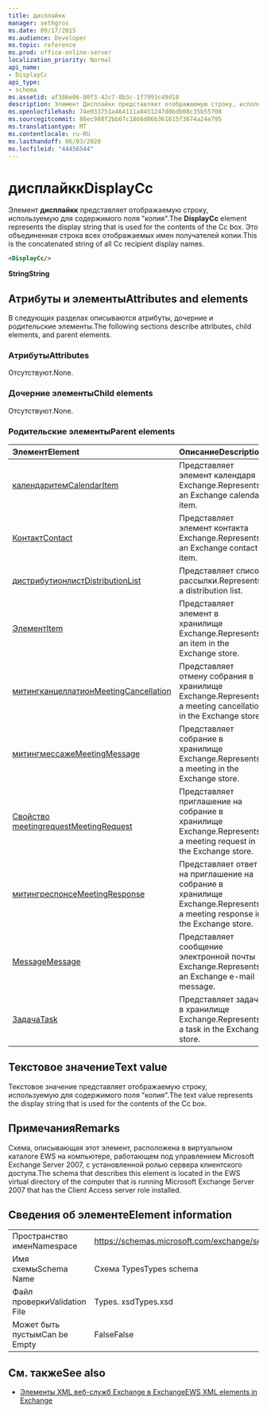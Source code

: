 ```yaml
---
title: дисплайкк
manager: sethgros
ms.date: 09/17/2015
ms.audience: Developer
ms.topic: reference
ms.prod: office-online-server
localization_priority: Normal
api_name:
- DisplayCc
api_type:
- schema
ms.assetid: af386e06-80f3-42c7-8b3c-1f7993c49d10
description: Элемент Дисплайкк представляет отображаемую строку, используемую для содержимого поля "копия". Это объединенная строка всех отображаемых имен получателей копии.
ms.openlocfilehash: 74e033751a464111a8451247d0bdb08c35b55708
ms.sourcegitcommit: 88ec988f2bb67c1866d06b361615f3674a24e795
ms.translationtype: MT
ms.contentlocale: ru-RU
ms.lasthandoff: 06/03/2020
ms.locfileid: "44456544"
---
```

# <a name="displaycc"></a><span data-ttu-id="fde75-104">дисплайкк</span><span class="sxs-lookup"><span data-stu-id="fde75-104">DisplayCc</span></span>

<span data-ttu-id="fde75-105">Элемент **дисплайкк** представляет отображаемую строку, используемую для содержимого поля "копия".</span><span class="sxs-lookup"><span data-stu-id="fde75-105">The **DisplayCc** element represents the display string that is used for the contents of the Cc box.</span></span> <span data-ttu-id="fde75-106">Это объединенная строка всех отображаемых имен получателей копии.</span><span class="sxs-lookup"><span data-stu-id="fde75-106">This is the concatenated string of all Cc recipient display names.</span></span> 
  
```xml
<DisplayCc/>
```

 <span data-ttu-id="fde75-107">**String**</span><span class="sxs-lookup"><span data-stu-id="fde75-107">**String**</span></span>
## <a name="attributes-and-elements"></a><span data-ttu-id="fde75-108">Атрибуты и элементы</span><span class="sxs-lookup"><span data-stu-id="fde75-108">Attributes and elements</span></span>

<span data-ttu-id="fde75-109">В следующих разделах описываются атрибуты, дочерние и родительские элементы.</span><span class="sxs-lookup"><span data-stu-id="fde75-109">The following sections describe attributes, child elements, and parent elements.</span></span>
  
### <a name="attributes"></a><span data-ttu-id="fde75-110">Атрибуты</span><span class="sxs-lookup"><span data-stu-id="fde75-110">Attributes</span></span>

<span data-ttu-id="fde75-111">Отсутствуют.</span><span class="sxs-lookup"><span data-stu-id="fde75-111">None.</span></span>
  
### <a name="child-elements"></a><span data-ttu-id="fde75-112">Дочерние элементы</span><span class="sxs-lookup"><span data-stu-id="fde75-112">Child elements</span></span>

<span data-ttu-id="fde75-113">Отсутствуют.</span><span class="sxs-lookup"><span data-stu-id="fde75-113">None.</span></span>
  
### <a name="parent-elements"></a><span data-ttu-id="fde75-114">Родительские элементы</span><span class="sxs-lookup"><span data-stu-id="fde75-114">Parent elements</span></span>

|<span data-ttu-id="fde75-115">**Элемент**</span><span class="sxs-lookup"><span data-stu-id="fde75-115">**Element**</span></span>|<span data-ttu-id="fde75-116">**Описание**</span><span class="sxs-lookup"><span data-stu-id="fde75-116">**Description**</span></span>|
|:-----|:-----|
|[<span data-ttu-id="fde75-117">календаритем</span><span class="sxs-lookup"><span data-stu-id="fde75-117">CalendarItem</span></span>](calendaritem.md) <br/> |<span data-ttu-id="fde75-118">Представляет элемент календаря Exchange.</span><span class="sxs-lookup"><span data-stu-id="fde75-118">Represents an Exchange calendar item.</span></span>  <br/> |
|[<span data-ttu-id="fde75-119">Контакт</span><span class="sxs-lookup"><span data-stu-id="fde75-119">Contact</span></span>](contact.md) <br/> |<span data-ttu-id="fde75-120">Представляет элемент контакта Exchange.</span><span class="sxs-lookup"><span data-stu-id="fde75-120">Represents an Exchange contact item.</span></span>  <br/> |
|[<span data-ttu-id="fde75-121">дистрибутионлист</span><span class="sxs-lookup"><span data-stu-id="fde75-121">DistributionList</span></span>](distributionlist.md) <br/> |<span data-ttu-id="fde75-122">Представляет список рассылки.</span><span class="sxs-lookup"><span data-stu-id="fde75-122">Represents a distribution list.</span></span>  <br/> |
|[<span data-ttu-id="fde75-123">Элемент</span><span class="sxs-lookup"><span data-stu-id="fde75-123">Item</span></span>](item.md) <br/> |<span data-ttu-id="fde75-124">Представляет элемент в хранилище Exchange.</span><span class="sxs-lookup"><span data-stu-id="fde75-124">Represents an item in the Exchange store.</span></span>  <br/> |
|[<span data-ttu-id="fde75-125">митингканцеллатион</span><span class="sxs-lookup"><span data-stu-id="fde75-125">MeetingCancellation</span></span>](meetingcancellation.md) <br/> |<span data-ttu-id="fde75-126">Представляет отмену собрания в хранилище Exchange.</span><span class="sxs-lookup"><span data-stu-id="fde75-126">Represents a meeting cancellation in the Exchange store.</span></span>  <br/> |
|[<span data-ttu-id="fde75-127">митингмессаже</span><span class="sxs-lookup"><span data-stu-id="fde75-127">MeetingMessage</span></span>](meetingmessage.md) <br/> |<span data-ttu-id="fde75-128">Представляет собрание в хранилище Exchange.</span><span class="sxs-lookup"><span data-stu-id="fde75-128">Represents a meeting in the Exchange store.</span></span>  <br/> |
|[<span data-ttu-id="fde75-129">Свойство meetingrequest</span><span class="sxs-lookup"><span data-stu-id="fde75-129">MeetingRequest</span></span>](meetingrequest.md) <br/> |<span data-ttu-id="fde75-130">Представляет приглашение на собрание в хранилище Exchange.</span><span class="sxs-lookup"><span data-stu-id="fde75-130">Represents a meeting request in the Exchange store.</span></span>  <br/> |
|[<span data-ttu-id="fde75-131">митингреспонсе</span><span class="sxs-lookup"><span data-stu-id="fde75-131">MeetingResponse</span></span>](meetingresponse.md) <br/> |<span data-ttu-id="fde75-132">Представляет ответ на приглашение на собрание в хранилище Exchange.</span><span class="sxs-lookup"><span data-stu-id="fde75-132">Represents a meeting response in the Exchange store.</span></span>  <br/> |
|[<span data-ttu-id="fde75-133">Message</span><span class="sxs-lookup"><span data-stu-id="fde75-133">Message</span></span>](message-ex15websvcsotherref.md) <br/> |<span data-ttu-id="fde75-134">Представляет сообщение электронной почты Exchange.</span><span class="sxs-lookup"><span data-stu-id="fde75-134">Represents an Exchange e-mail message.</span></span>  <br/> |
|[<span data-ttu-id="fde75-135">Задача</span><span class="sxs-lookup"><span data-stu-id="fde75-135">Task</span></span>](task.md) <br/> |<span data-ttu-id="fde75-136">Представляет задачу в хранилище Exchange.</span><span class="sxs-lookup"><span data-stu-id="fde75-136">Represents a task in the Exchange store.</span></span>  <br/> |
   
## <a name="text-value"></a><span data-ttu-id="fde75-137">Текстовое значение</span><span class="sxs-lookup"><span data-stu-id="fde75-137">Text value</span></span>

<span data-ttu-id="fde75-138">Текстовое значение представляет отображаемую строку, используемую для содержимого поля "копия".</span><span class="sxs-lookup"><span data-stu-id="fde75-138">The text value represents the display string that is used for the contents of the Cc box.</span></span>
  
## <a name="remarks"></a><span data-ttu-id="fde75-139">Примечания</span><span class="sxs-lookup"><span data-stu-id="fde75-139">Remarks</span></span>

<span data-ttu-id="fde75-140">Схема, описывающая этот элемент, расположена в виртуальном каталоге EWS на компьютере, работающем под управлением Microsoft Exchange Server 2007, с установленной ролью сервера клиентского доступа.</span><span class="sxs-lookup"><span data-stu-id="fde75-140">The schema that describes this element is located in the EWS virtual directory of the computer that is running Microsoft Exchange Server 2007 that has the Client Access server role installed.</span></span>
  
## <a name="element-information"></a><span data-ttu-id="fde75-141">Сведения об элементе</span><span class="sxs-lookup"><span data-stu-id="fde75-141">Element information</span></span>

|||
|:-----|:-----|
|<span data-ttu-id="fde75-142">Пространство имен</span><span class="sxs-lookup"><span data-stu-id="fde75-142">Namespace</span></span>  <br/> |https://schemas.microsoft.com/exchange/services/2006/types  <br/> |
|<span data-ttu-id="fde75-143">Имя схемы</span><span class="sxs-lookup"><span data-stu-id="fde75-143">Schema Name</span></span>  <br/> |<span data-ttu-id="fde75-144">Схема Types</span><span class="sxs-lookup"><span data-stu-id="fde75-144">Types schema</span></span>  <br/> |
|<span data-ttu-id="fde75-145">Файл проверки</span><span class="sxs-lookup"><span data-stu-id="fde75-145">Validation File</span></span>  <br/> |<span data-ttu-id="fde75-146">Types. xsd</span><span class="sxs-lookup"><span data-stu-id="fde75-146">Types.xsd</span></span>  <br/> |
|<span data-ttu-id="fde75-147">Может быть пустым</span><span class="sxs-lookup"><span data-stu-id="fde75-147">Can be Empty</span></span>  <br/> |<span data-ttu-id="fde75-148">False</span><span class="sxs-lookup"><span data-stu-id="fde75-148">False</span></span>  <br/> |
   
## <a name="see-also"></a><span data-ttu-id="fde75-149">См. также</span><span class="sxs-lookup"><span data-stu-id="fde75-149">See also</span></span>

- [<span data-ttu-id="fde75-150">Элементы XML веб-служб Exchange в Exchange</span><span class="sxs-lookup"><span data-stu-id="fde75-150">EWS XML elements in Exchange</span></span>](ews-xml-elements-in-exchange.md)

